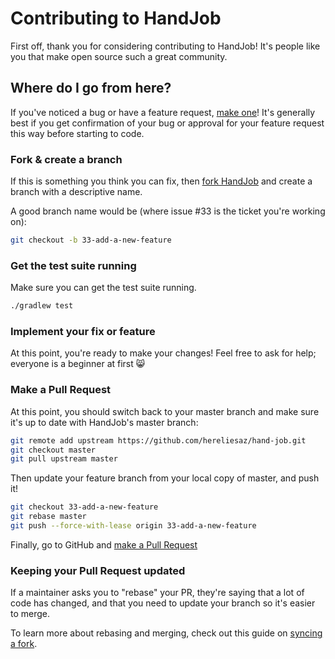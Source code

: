 # Contributing to HandJob

First off, thank you for considering contributing to HandJob! It's people like you that make open source such a great community.

## Where do I go from here?

If you've noticed a bug or have a feature request, [make one](https://github.com/hereliesaz/hand-job/issues/new)! It's generally best if you get confirmation of your bug or approval for your feature request this way before starting to code.

### Fork & create a branch

If this is something you think you can fix, then [fork HandJob](https://github.com/hereliesaz/hand-job/fork) and create a branch with a descriptive name.

A good branch name would be (where issue #33 is the ticket you're working on):

```sh
git checkout -b 33-add-a-new-feature
```

### Get the test suite running

Make sure you can get the test suite running.

```sh
./gradlew test
```

### Implement your fix or feature

At this point, you're ready to make your changes! Feel free to ask for help; everyone is a beginner at first :smile_cat:

### Make a Pull Request

At this point, you should switch back to your master branch and make sure it's up to date with HandJob's master branch:

```sh
git remote add upstream https://github.com/hereliesaz/hand-job.git
git checkout master
git pull upstream master
```

Then update your feature branch from your local copy of master, and push it!

```sh
git checkout 33-add-a-new-feature
git rebase master
git push --force-with-lease origin 33-add-a-new-feature
```

Finally, go to GitHub and [make a Pull Request](https://github.com/hereliesaz/hand-job/compare)

### Keeping your Pull Request updated

If a maintainer asks you to "rebase" your PR, they're saying that a lot of code has changed, and that you need to update your branch so it's easier to merge.

To learn more about rebasing and merging, check out this guide on [syncing a fork](https://help.github.com/articles/syncing-a-fork).
